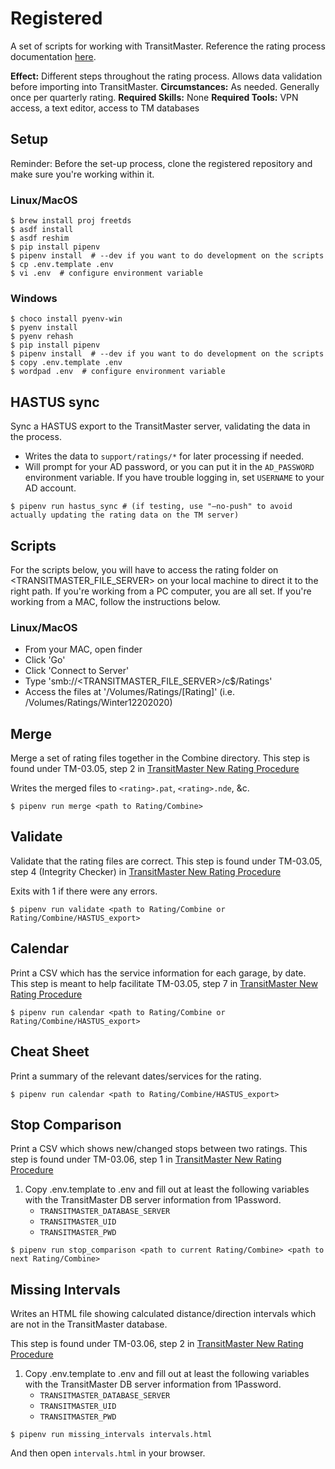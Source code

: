# Registered

A set of scripts for working with TransitMaster. Reference the rating process documentation [here](https://github.com/mbta/wiki/blob/master/transit_tech/Procedures/TransitMaster/TM-03_Make_Updates.md).

**Effect:**	Different steps throughout the rating process. Allows data validation before importing into TransitMaster.
**Circumstances:**	As needed. Generally once per quarterly rating.
**Required Skills:**	None
**Required Tools:**	VPN access, a text editor, access to TM databases

## Setup

Reminder: Before the set-up process, clone the registered repository and make sure you're working within it.

### Linux/MacOS
```
$ brew install proj freetds
$ asdf install
$ asdf reshim
$ pip install pipenv
$ pipenv install  # --dev if you want to do development on the scripts
$ cp .env.template .env
$ vi .env  # configure environment variable
```

### Windows
```
$ choco install pyenv-win
$ pyenv install
$ pyenv rehash
$ pip install pipenv
$ pipenv install  # --dev if you want to do development on the scripts
$ copy .env.template .env
$ wordpad .env  # configure environment variable
```

## HASTUS sync

Sync a HASTUS export to the TransitMaster server, validating the data in the process.

- Writes the data to `support/ratings/*` for later processing if needed.
- Will prompt for your AD password, or you can put it in the `AD_PASSWORD` environment
  variable. If you have trouble logging in, set `USERNAME` to your AD account.

```
$ pipenv run hastus_sync # (if testing, use "—no-push" to avoid actually updating the rating data on the TM server)
```

## Scripts

For the scripts below, you will have to access the rating folder on <TRANSITMASTER_FILE_SERVER> on your local machine to direct it to the right path. If you're working from a PC computer, you are all set. If you're working from a MAC, follow the instructions below.

### Linux/MacOS
- From your MAC, open finder
- Click 'Go'
- Click 'Connect to Server'
- Type 'smb://<TRANSITMASTER_FILE_SERVER>/c$/Ratings'
- Access the files at '/Volumes/Ratings/[Rating]' (i.e. /Volumes/Ratings/Winter12202020)


## Merge

Merge a set of rating files together in the Combine directory. This step is found under TM-03.05, step 2 in [TransitMaster New Rating Procedure]

Writes the merged files to `<rating>.pat`, `<rating>.nde`, &c.

```
$ pipenv run merge <path to Rating/Combine>
```

## Validate

Validate that the rating files are correct. This step is found under TM-03.05, step 4 (Integrity Checker) in [TransitMaster New Rating Procedure]

Exits with 1 if there were any errors.

```
$ pipenv run validate <path to Rating/Combine or Rating/Combine/HASTUS_export>
```

## Calendar

Print a CSV which has the service information for each garage, by date. This step is meant to help facilitate TM-03.05, step 7 in [TransitMaster New Rating Procedure]

```
$ pipenv run calendar <path to Rating/Combine or Rating/Combine/HASTUS_export>
```

## Cheat Sheet

Print a summary of the relevant dates/services for the rating.

```
$ pipenv run calendar <path to Rating/Combine/HASTUS_export>
```

## Stop Comparison

Print a CSV which shows new/changed stops between two ratings. This step is found under TM-03.06, step 1 in [TransitMaster New Rating Procedure]

1. Copy .env.template to .env and fill out at least the following variables with the TransitMaster DB server information from 1Password.
    - `TRANSITMASTER_DATABASE_SERVER`
    - `TRANSITMASTER_UID`
    - `TRANSITMASTER_PWD`

```
$ pipenv run stop_comparison <path to current Rating/Combine> <path to next Rating/Combine>
```

## Missing Intervals

Writes an HTML file showing calculated distance/direction intervals which are not in the TransitMaster database.

This step is found under TM-03.06, step 2 in [TransitMaster New Rating Procedure]

1. Copy .env.template to .env and fill out at least the following variables with the TransitMaster DB server information from 1Password.
    - `TRANSITMASTER_DATABASE_SERVER`
    - `TRANSITMASTER_UID`
    - `TRANSITMASTER_PWD`

```
$ pipenv run missing_intervals intervals.html
```

And then open `intervals.html` in your browser.

[TransitMaster New Rating Procedure]: https://github.com/mbta/wiki/blob/master/transit_tech/Procedures/TransitMaster/TM-03_Make_Updates.md
